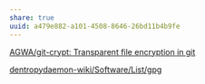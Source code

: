 ```yaml
---
share: true
uuid: a479e882-a101-4508-8646-26bd11b4b9fe
---
```

[AGWA/git-crypt: Transparent file encryption in git](https://github.com/AGWA/git-crypt)

[dentropydaemon-wiki/Software/List/gpg](/undefined)
